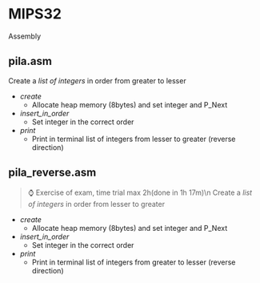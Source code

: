 # MIPS32
Assembly

## pila.asm
Create a *list of integers* in order from greater to lesser
* *create*
  * Allocate heap memory (8bytes) and set integer and P_Next
* *insert_in_order*
  * Set integer in the correct order
* *print*
  * Print in terminal list of integers from lesser to greater (reverse direction)
  
  
  
## pila_reverse.asm
>:watch: Exercise of exam, time trial max 2h(done in 1h 17m)\n
Create a *list of integers* in order from lesser to greater
* *create*
  * Allocate heap memory (8bytes) and set integer and P_Next
* *insert_in_order*
  * Set integer in the correct order
* *print*
  * Print in terminal list of integers from greater to lesser (reverse direction)
